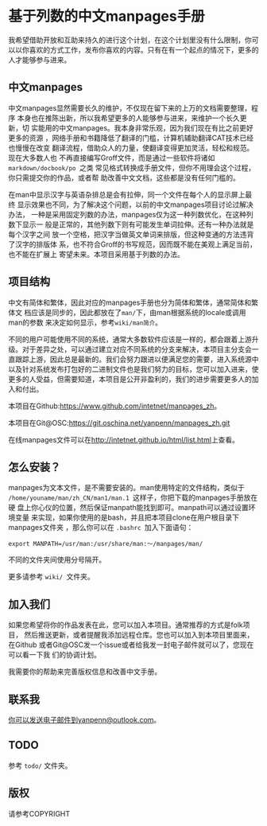 # 基于列数的中文manpages手册

我希望借助开放和互助来持久的进行这个计划，在这个计划里没有什么限制，你可
以以你喜欢的方式工作，发布你喜欢的内容。只有在有一个起点的情况下，更多的
人才能够参与进来。

## 中文manpages

中文manpages显然需要长久的维护，不仅现在留下来的上万的文档需要整理，程序
本身也在推陈出新，所以我希望更多的人能够参与进来，来维护一个长久更新，切
实能用的中文manpages。我本身非常乐观，因为我们现在有比之前更好更多的资源
，网络手册和书籍降低了翻译的门槛，计算机辅助翻译CAT技术已经也慢慢在改变
翻译流程，借助众人的力量，使翻译变得更加灵活，轻松和规范。现在大多数人也
不再直接编写Groff文件，而是通过一些软件将诸如 `markdown/docbook/po `之类
常见格式转换成手册文件，但你不用理会这个过程，你只需提交你的作品，或者帮
助改善中文文档，这些都是没有任何门槛的。

在man中显示汉字与英语杂排总是会有拉伸，同一个文件在每个人的显示屏上最终
显示效果也不同，为了解决这个问题，以前的中文manpages项目讨论过解决办法，
一种是采用固定列数的办法，manpages仅为这一种列数优化，在这种列数下显示一
般是正常的，其他列数下则有可能发生单词拉伸。还有一种办法就是每个汉字之间
放一个空格，把汉字当做英文单词来排版，但这种变通的方法违背了汉字的排版体
系，也不符合Groff的书写规范，因而既不能在美观上满足当前，也不能在扩展上
寄望未来。本项目采用基于列数的办法。

## 项目结构

中文有简体和繁体，因此对应的manpages手册也分为简体和繁体，通常简体和繁体文
档应该是同步的，因此都放在了`man/`下，由man根据系统的locale或调用man的参数
来决定如何显示，参考`wiki/man简介`。

不同的用户可能使用不同的系统，通常大多数软件应该是一样的，都会跟着上游升
级。对于差异之处，可以通过建立对应不同系统的分支来解决，本项目主分支会一
直跟踪上游，因此总是最新的。我们会努力跟进以便满足您的需要，进入系统源中
以及针对系统发布打包好的二进制文件也是我们努力的目标，您可以加入进来，使
更多的人受益，但需要知道，本项目是公开非盈利的，我们的进步需要更多人的加
入和付出。

本项目在Github:<https://www.github.com/intetnet/manpages_zh>。

本项目在Git@OSC:<https://git.oschina.net/yanpenn/manpages_zh.git>

在线manpages文件可以在<http://intetnet.github.io/html/list.html>上查看。

## 怎么安装？

manpages为文本文件，是不需要安装的。man使用特定的文件结构，类似于
`/home/youname/man/zh_CN/man1/man.1 `这样子，你把下载的manpages手册放在硬
盘上你心仪的位置，然后保证manpath能找到即可。manpath可以通过设置环境变量
来实现，如果你使用的是bash，并且把本项目clone在用户根目录下manpages文件夹
，那么你可以在 `.bashrc `加入下面语句：

	export MANPATH=/usr/man:/usr/share/man:～/manpages/man/
	
不同的文件夹间使用分号隔开。

更多请参考 `wiki/ `文件夹。

## 加入我们

如果您希望将你的作品发表在此，您可以加入本项目。通常推荐的方式是folk项目，
然后推送更新，或者提醒我添加远程仓库。您也可以加入到本项目里面来，在Github
或者Git@OSC发一个issue或者给我发一封电子邮件就可以了，您现在可以看一下我
们的协调计划。

我需要你的帮助来完善版权信息和改善中文手册。

## 联系我

你可以发送电子邮件到yanpenn@outlook.com。

## TODO

参考 `todo/` 文件夹。

## 版权

请参考COPYRIGHT
